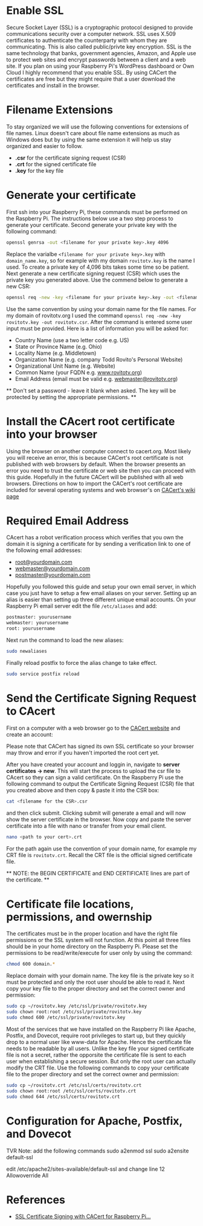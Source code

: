 # Enable SSL

Secure Socket Layer (SSL) is a cryptographic protocol designed to provide
communications security over a computer network. SSL uses X.509 certificates
to authenticate the counterparty with whom they are communicating.  This is
also called public/privte key encryption. SSL is the same technology that
banks, government agencies, Amazon, and Apple use to protect web sites and
encrypt passwords between a client and a web site.  If you plan on using
your Raspberry Pi's WordPress dashboard or Own Cloud I highly recommend that
you enable SSL.  By using CACert the certificates are free but they might
require that a user download the certificates and install in the browser.  

# Filename Extensions

To stay organized we will use the following conventions for extensions of
file names.  Linux doesn't care about file name extensions as much as Windows
does but by using the same extension it will help us stay organized and
easier to follow.  

* **.csr** for the certificate signing request (CSR)
* **.crt** for the signed certificate file
* **.key** for the key file

# Generate your certificate

First ssh into your Raspberry Pi, these commands must be performed on the
Raspberry Pi.  The instructions below use a two step process to generate
your certificate.  Second generate your private key with the following command:

```bash
openssl genrsa -out <filename for your private key>.key 4096
```

Replace the varialbe `<filename for your private key>.key` with 
`domain_name.key`, so for example with my domain `rovitotv.key`
is the name I used.  To create a private key of 4,096 bits takes some time so
be patient.  Next generate a new certificate signing request (CSR) which
uses the private key you generated above.  Use the commend below to 
generate a new CSR:

```bash
openssl req -new -key <filename for your private key>.key -out <filename for the CSR>.csr
```

Use the same convention by using your domain name for the file names.  For my
domain of rovitotv.org I used the command 
`openssl req -new -key rovitotv.key -out rovitotv.csr`.  After the 
command is entered some user input must be provided.  Here is a list of 
information you will be asked for:

* Country Name (use a two letter code e.g. US)
* State or Province Name (e.g. Ohio)
* Locality Name (e.g. Middletown)
* Organization Name (e.g. company Todd Rovito's Personal Website)
* Organizational Unit Name (e.g. Website)
* Common Name (your FQDN e.g. www.rovitotv.org)
* Email Address (email must be valid e.g. webmaster@rovitotv.org)

** Don't set a password - leave it blank when asked.  The key will be protected
by setting the appropriate permissions. **

# Install the CAcert root certificate into your browser

Using the browser on another computer connect to cacert.org.  Most likely you
will receive an error, this is because CACert's root certificate is not
published with web browsers by default.  When the browser presents an error
you need to trust the certificate or web site then you can proceed with this
guide.  Hopefully in the future CACert will be published with all web
browsers.  Directions on how to import the CACert's root certificate are
included for several operating systems and web browser's on 
[CACert's wiki page](http://wiki.cacert.org/FAQ/ImportRootCert?action=show&redirect=ImportRootCert)


# Required Email Address

CAcert has a robot verification process which verifies that you own the
domain it is signing a certificate for by sending a verification link to
one of the following email addresses:

* root@yourdomain.com
* webmaster@yourdomain.com
* postmaster@yourdomain.com

Hopefully you followed this guide and setup your own email server, in which
case you just have to setup a few email aliases on your server.  Setting up
an alias is easier than setting up three different unique email accounts.
On your Raspberry Pi email server edit the file `/etc/aliases` and add:

```bash
postmaster: yourusername
webmaster: yourusername
root: yourusername
```

Next run the command to load the new aliases:

```bash
sudo newaliases
```

Finally reload postfix to force the alias change to take effect.

```bash
sudo service postfix reload
```

# Send the Certificate Signing Request to CAcert

First on a computer with a web browser go to the [CACert website](https://cacert.org)
and create an account:

Please note that CACert has signed its own SSL certificate so your browser may
throw and error if you haven't imported the root cert yet.

After you have created your account and loggin in, navigate to 
**server certificates -> new**.  This will start the process to upload the
csr file to CAcert so they can sign a valid certificate.  On the Raspberry Pi
use the following command to output the Certificate Signing Request (CSR) file
that you created above and then copy & paste it into the CSR box:

```bash
cat <filename for the CSR>.csr
```

and then click submit.  Clicking submit will generate a email and will now
show the server certificate in the browser.  Now copy and paste the server
certificate into a file with nano or transfer from your email client.

```bash
nano <path to your cert>.crt
```

For the path again use the convention of your domain name, for example my
CRT file is `rovitotv.crt`.  Recall the CRT file is the official signed 
certificate file.

** NOTE: the BEGIN CERTIFICATE and END CERTIFICATE lines are part of the certificate. **

# Certificate file locations, permissions, and owernship

The certificates must be in the proper location and have the right file
permissions or the SSL system will not function.  At this point all three
files should be in your home directory on the Raspberry Pi.  Please set
the permissions to be read/write/execute for user only by using the command:

```bash
chmod 600 domain.*
```

Replace domain with your domain name.  The key file is the private key so it
must be protected and only the root user should be able to read it.  Next copy 
your key file to the proper directory and set the correct owner and permission:

```bash
sudo cp ~/rovitotv.key /etc/ssl/private/rovitotv.key
sudo chown root:root /etc/ssl/private/rovitotv.key
sudo chmod 600 /etc/ssl/private/rovitotv.key
```

Most of the services that we have installed on the Raspberry Pi like Apache,
Postfix, and Dovecot, require root privileges to start up, but they quickly
drop to a normal user like www-data for Apache.  Hence the certificate file
needs to be readable by all users.  Unlike the key file your signed 
certificate file is not a secret, rather the opporsite the certificate file
is sent to each user when establishing a secure session.  But only the root
user can actually modify the CRT file.  Use the following
commands to copy your certificate file to the proper directory and set the
correct owner and permission:

```bash
sudo cp ~/rovitotv.crt /etc/ssl/certs/rovitotv.crt
sudo chown root:root /etc/ssl/certs/rovitotv.crt
sudo chmod 644 /etc/ssl/certs/rovitotv.crt
```

# Configuration for Apache, Postfix, and Dovecot


TVR Note: add the following commands
sudo a2enmod ssl
sudo a2ensite default-ssl

edit /etc/apache2/sites-available/default-ssl and change line 12
Allowoverride All



# References

- [SSL Certificate Signing with CACert for Raspberry Pi...](https://samhobbs.co.uk/2014/04/ssl-certificate-signing-cacert-raspberry-pi-ubuntu-debian?page=1)







